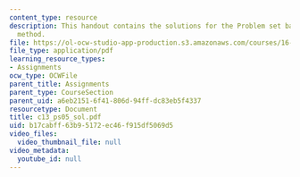 ```yaml
---
content_type: resource
description: This handout contains the solutions for the Problem set based on iteration
  method.
file: https://ol-ocw-studio-app-production.s3.amazonaws.com/courses/16-01-unified-engineering-i-ii-iii-iv-fall-2005-spring-2006/b17cabff63b95172ec46f915df5069d5_c13_ps05_sol.pdf
file_type: application/pdf
learning_resource_types:
- Assignments
ocw_type: OCWFile
parent_title: Assignments
parent_type: CourseSection
parent_uid: a6eb2151-6f41-806d-94ff-dc83eb5f4337
resourcetype: Document
title: c13_ps05_sol.pdf
uid: b17cabff-63b9-5172-ec46-f915df5069d5
video_files:
  video_thumbnail_file: null
video_metadata:
  youtube_id: null
---
```

